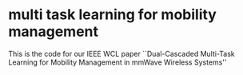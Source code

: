 # multi task learning for mobility management
This is the code for our IEEE WCL paper ``Dual-Cascaded Multi-Task Learning for Mobility Management in mmWave Wireless Systems''
